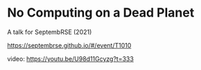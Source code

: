 # No Computing on a Dead Planet

A talk for SeptembRSE (2021)

https://septembrse.github.io/#/event/T1010

video: https://youtu.be/U98d11Gcyzg?t=333
